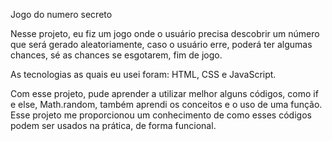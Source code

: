 Jogo do numero secreto

Nesse projeto, eu fiz um jogo onde o usuário precisa descobrir um número que será gerado aleatoriamente, caso o usuário erre, poderá ter algumas chances, sé as chances se esgotarem, fim de jogo.

As tecnologias as quais eu usei foram: HTML, CSS e JavaScript.

Com esse projeto, pude aprender a utilizar melhor alguns códigos, como if e else, Math.random, também aprendi os conceitos e o uso de uma função. Esse projeto me proporcionou um conhecimento de como esses códigos podem ser usados na prática, de forma funcional.
